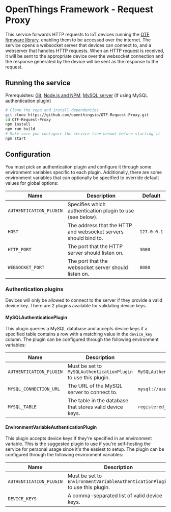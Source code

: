 # OpenThings Framework - Request Proxy
 
This service forwards HTTP requests to IoT devices running the [OTF firmware library](https://github.com/openthingsio/OTF-Firmware-Library), enabling them to be accessed over the internet.
The service opens a websocket server that devices can connect to, and a webserver that handles HTTP requests.
When an HTTP request is received, it will be sent to the appropriate device over the websocket connection and the response generated by the device will be sent as the response to the request.

## Running the service

Prerequisites: [Git](https://git-scm.com/), [Node.js and NPM](https://nodejs.org/), [MySQL server](https://www.mysql.com/) (if using MySQL authentication plugin) 

```bash
# Clone the repo and install dependencies
git clone https://github.com/openthingsio/OTF-Request-Proxy.git
cd OTF-Request-Proxy
npm install
npm run build
# Make sure you configure the service (see below) before starting it
npm start
```

## Configuration

You must pick an authentication plugin and configure it through some environment variables specific to each plugin.
Additionally, there are some environment variables that can optionally be specified to override default values for global options:

| Name | Description | Default |
| --- | --- | --- |
| `AUTHENTICATION_PLUGIN` | Specifies which authentication plugin to use (see below). | |
| `HOST` | The address that the HTTP and websocket servers should bind to. | `127.0.0.1` |
| `HTTP_PORT` | The port that the HTTP server should listen on. | `3000` |
| `WEBSOCKET_PORT` | The port that the websocket server should listen on. | `8080` |



### Authentication plugins
Devices will only be allowed to connect to the server if they provide a valid device key.
There are 2 plugins available for validating device keys.

#### MySQLAuthenticationPlugin

This plugin queries a MySQL database and accepts device keys if a specified table contains a row with a matching value in the `device_key` column.
The plugin can be configured through the following environment variables:

| Name | Description | Example |
| --- | --- | --- |
| `AUTHENTICATION_PLUGIN` | Must be set to `MySQLAuthenticationPlugin` to use this plugin. | `MySQLAuthenticationPlugin` |
| `MYSQL_CONNECTION_URL` | The URL of the MySQL server to connect to. | `mysql://username:password@localhost:3306/otf` |
| `MYSQL_TABLE` | The table in the database that stores valid device keys. | `registered_devices` |


#### EnvironmentVariableAuthenticationPlugin

This plugin accepts device keys if they're specified in an environment variable.
This is the suggested plugin to use if you're self-hosting the service for personal usage since it's the easiest to setup.
The plugin can be configured through the following environment variables:

| Name | Description | Example |
| --- | --- | --- |
| `AUTHENTICATION_PLUGIN` | Must be set to `EnvironmentVariableAuthenticationPlugin` to use this plugin. | `EnvironmentVariableAuthenticationPlugin` |
| `DEVICE_KEYS` | A comma-separated list of valid device keys. | `super_secret_key,0123456789ABCDEF,opendoor` |
